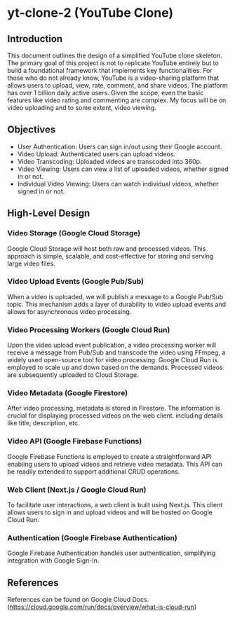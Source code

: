 # yt-clone-2 (YouTube Clone)

## Introduction
This document outlines the design of a simplified YouTube clone skeleton. 
The primary goal of this project is not to replicate YouTube entirely but to build a foundational framework that implements key functionalities.
For those who do not already know, YouTube is a video-sharing platform that allows users to upload, view, rate, comment, and share videos.
The platform has over 1 billion daily active users. Given the scope, even the basic features like video rating and commenting are complex.
My focus will be on video uploading and to some extent, video viewing.


## Objectives
- User Authentication: Users can sign in/out using their Google account.
- Video Upload: Authenticated users can upload videos.
- Video Transcoding: Uploaded videos are transcoded into 360p.
- Video Viewing: Users can view a list of uploaded videos, whether signed in or not.
- Individual Video Viewing: Users can watch individual videos, whether signed in or not.


## High-Level Design

### Video Storage (Google Cloud Storage)
Google Cloud Storage will host both raw and processed videos. This approach is simple, scalable, and cost-effective for storing and serving large video files.

### Video Upload Events (Google Pub/Sub)
When a video is uploaded, we will publish a message to a Google Pub/Sub topic. This mechanism adds a layer of durability to video upload events and allows for asynchronous video processing.

### Video Processing Workers (Google Cloud Run)
Upon the video upload event publication, a video processing worker will receive a message from Pub/Sub and transcode the video using FFmpeg, a widely used open-source tool for video processing.
Google Cloud Run is employed to scale up and down based on the demands. Processed videos are subsequently uploaded to Cloud Storage.

### Video Metadata (Google Firestore)
After video processing, metadata is stored in Firestore. The information is crucial for displaying processed videos on the web client. including details like title, description, etc.

### Video API (Google Firebase Functions)
Google Firebase Functions is employed to create a straightforward API enabling users to upload videos and retrieve video metadata. This API can be readily extended to support additional CRUD operations.

### Web Client (Next.js / Google Cloud Run)
To facilitate user interactions, a web client is built using Next.js. This client allows users to sign in and upload videos and will be hosted on Google Cloud Run.

### Authentication (Google Firebase Authentication)
Google Firebase Authentication handles user authentication, simplifying integration with Google Sign-In.


## References
References can be found on Google Cloud Docs. (https://cloud.google.com/run/docs/overview/what-is-cloud-run)
